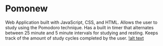 # Pomonew
Web Application built with JavaScript, CSS, and HTML. Allows the user to study using the Pomodoro technique. Has a built in timer that alternates between 25 minute and 5 minute intervals for studying and resting. Keeps track of the amount of study cycles completed by the user.
[!alt text](https://github.com/ColbyZW/Pomonew/blob/master/pomo.PNG)
